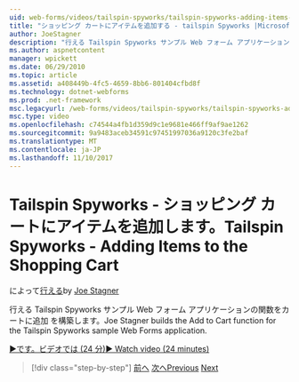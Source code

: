 ```yaml
---
uid: web-forms/videos/tailspin-spyworks/tailspin-spyworks-adding-items-to-the-shopping-cart
title: "ショッピング カートにアイテムを追加する - tailspin Spyworks |Microsoft ドキュメント"
author: JoeStagner
description: "行える Tailspin Spyworks サンプル Web フォーム アプリケーションの関数をカートに追加 を構築します。"
ms.author: aspnetcontent
manager: wpickett
ms.date: 06/29/2010
ms.topic: article
ms.assetid: a408449b-4fc5-4659-8bb6-801404cfbd8f
ms.technology: dotnet-webforms
ms.prod: .net-framework
msc.legacyurl: /web-forms/videos/tailspin-spyworks/tailspin-spyworks-adding-items-to-the-shopping-cart
msc.type: video
ms.openlocfilehash: c74544a4fb1d359d9c1e9681e466ff9af9ae1262
ms.sourcegitcommit: 9a9483aceb34591c97451997036a9120c3fe2baf
ms.translationtype: MT
ms.contentlocale: ja-JP
ms.lasthandoff: 11/10/2017
---
```

<a name="tailspin-spyworks---adding-items-to-the-shopping-cart"></a><span data-ttu-id="d24c5-103">Tailspin Spyworks - ショッピング カートにアイテムを追加します。</span><span class="sxs-lookup"><span data-stu-id="d24c5-103">Tailspin Spyworks - Adding Items to the Shopping Cart</span></span>
====================
<span data-ttu-id="d24c5-104">によって[行える](https://github.com/JoeStagner)</span><span class="sxs-lookup"><span data-stu-id="d24c5-104">by [Joe Stagner](https://github.com/JoeStagner)</span></span>

<span data-ttu-id="d24c5-105">行える Tailspin Spyworks サンプル Web フォーム アプリケーションの関数をカートに追加 を構築します。</span><span class="sxs-lookup"><span data-stu-id="d24c5-105">Joe Stagner builds the Add to Cart function for the Tailspin Spyworks sample Web Forms application.</span></span>

[<span data-ttu-id="d24c5-106">&#9654;です。ビデオでは (24 分)</span><span class="sxs-lookup"><span data-stu-id="d24c5-106">&#9654; Watch video (24 minutes)</span></span>](https://channel9.msdn.com/Blogs/ASP-NET-Site-Videos/tailspin-spyworks-adding-items-to-the-shopping-cart)

>[!div class="step-by-step"]
<span data-ttu-id="d24c5-107">[前へ](tailspin-spyworks-display-per-product-details.md)
[次へ](tailspin-spyworks-display-shopping-cart.md)</span><span class="sxs-lookup"><span data-stu-id="d24c5-107">[Previous](tailspin-spyworks-display-per-product-details.md)
[Next](tailspin-spyworks-display-shopping-cart.md)</span></span>
